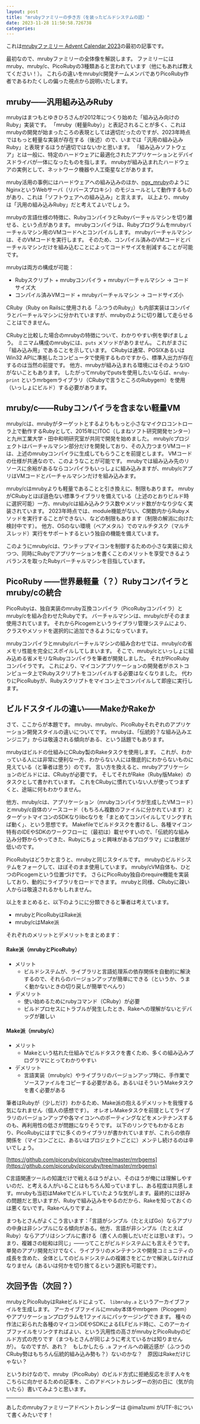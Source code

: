```yaml
---
layout: post
title: "mrubyファミリーの歩き方（を装ったビルドシステムの話）"
date: 2023-11-28 11:50:58.726738
categories: 
---
```


これは[mrubyファミリー Advent Calendar 2023](https://qiita.com/advent-calendar/2023/mruby-family)の最初の記事です。


最初なので、mrubyファミリーの全体像を解説します。
ファミリーにはmruby、mruby/c、PicoRubyの3種類あると言われています（他にもあれば教えてください！）。
これらの違いをmruby/c開発チームメンバでありPicoRuby作者であるわたくしの偏った視点から説明いたします。

## mruby――汎用組み込みRuby

mrubyはまつもとゆきひろさんが2012年につくり始めた「組み込み向けのRuby」実装です。
「mruby（軽量Ruby）」と表記されることが多く、これはmrubyの開発が始まったころの表現としては適切だったのですが、2023年時点ではもっと軽量な実装が存在する（後述）ので、いまでは「汎用の組み込みRuby」と表現するほうが適切ではないかと思います。
「組み込みソフトウェア」とは一般に、特定のハードウェアに最適化されたアプリケーションとデバイスドライバが一体になったものを指します。
mrubyが組み込まれたハードウェアの実例として、ネットワーク機器や人工衛星などがあります。


mruby活用の事例にはハードウェアへの組み込みのほか、[ngx_mruby](https://github.com/matsumotory/ngx_mruby)のようにNginxというWebサーバ（リバースプロキシ）のモジュールとして動作するものがあり、これは「ソフトウェアへの組み込み」と言えます。
以上より、mrubyは「汎用の組み込みRuby」だと考えてよいでしょう。


mrubyの言語仕様の特徴に、RubyコンパイラとRubyバーチャルマシンを切り離せる、という点があります。
mrubyコンパイラは、Rubyプログラムをmrubyバーチャルマシン用のVMコードへとコンパイルします。
mrubyバーチャルマシンは、そのVMコードを実行します。
そのため、コンパイル済みのVMコードとバーチャルマシンだけを組み込むことによってコードサイズを削減することが可能です。


mrubyは両方の構成が可能：

- Rubyスクリプト + mrubyコンパイラ + mrubyバーチャルマシン → コードサイズ大
- コンパイル済みVMコード + mrubyバーチャルマシン → コードサイズ小

CRuby（Ruby on Railsに使用される「ふつうのRuby」）も内部実装はコンパイラとバーチャルマシンに分かれていますが、mrubyのように切り離して走らせることはできません。


CRubyと比較した場合のmrubyの特徴について、わかりやすい例を挙げましょう。
ミニマム構成のmrubyには、`puts` メソッドがありません。
これがまさに「組み込み用」であることを示しています。
CRubyは通常、POSIXあるいはWin32 APIに準拠したコンピュータで使用するものですから、標準入出力が存在するのは当然の前提です。
他方、mrubyが組み込まれる環境にはそのようなIOがないこともあります。
したがってmrubyでputsを使用したいならば、`mruby-print` というmrbgemライブラリ（CRubyで言うところのRubygem）を使用（いっしょにビルド）する必要があります。

## mruby/c――Rubyコンパイラを含まない軽量VM

mruby/cは、mrubyがターゲットとするよりももっと小さなマイクロコントローラ上で動作するRubyとして、2015年にITOC（しまねソフト研究開発センター）と九州工業大学・田中和明研究室が共同で開発を始めました。
mruby/cプロジェクトはバーチャルマシン部分だけを開発しており、その入力つまりVMコードは、上述のmrubyコンパイラに生成してもらうことを前提とします。
VMコードの仕様が共通なので、このようなことが可能です。
mrubyでは組み込み先のリソースに余裕があるならコンパイラもいっしょに組み込みますが、mruby/cアプリはVMコードとバーチャルマシンだけを組み込みます。


mruby/cはmrubyよりも軽量であることと引き換えに、制限もあります。
mrubyがCRubyとほぼ遜色ない標準ライブラリを備えている（上述のとおりビルド時に選択可能）一方、mruby/cは組み込みクラス数やメソッド数がかなり少なく実装されています。
2023年時点では、module機能がない、C関数内からRubyメソッドを実行することができない、などの制限もあります（制限の解消に向けた検討中です）。
他方、OSのない環境（ベアメタル）でのマルチタスク（マルチスレッド）実行をサポートするという独自の機能を備えています。


このようにmruby/cは、ワンチップマイコンを制御するための小さな実装に抑えつつ、同時にRubyでアプリケーションを書くことのメリットを享受できるようバランスを取ったRubyバーチャルマシンを目指しています。

## PicoRuby ――世界最軽量（？）Rubyコンパイラとmruby/cの統合

PicoRubyは、独自実装のmruby互換コンパイラ（PicoRubyコンパイラ）とmruby/cを組み合わせたRubyです。
バーチャルマシンは、mruby/cがそのまま使用されています。
それからPicogemというライブラリ管理システムにより、クラスやメソッドを選択的に追加できるようになっています。


mrubyコンパイラとmruby/cバーチャルマシンの組み合わせでは、mruby/cの省メモリ性能を完全にスポイルしてしまいます。
そこで、mruby/cといっしょに組み込める省メモリなRubyコンパイラを筆者が開発しました。
それがPicoRubyコンパイラです。
これにより、マイコンアプリケーションの開発者がホストコンピュータ上でRubyスクリプトをコンパイルする必要はなくなりました。
代わりにPicoRubyが、Rubyスクリプトをマイコン上でコンパイルして即座に実行します。

## ビルドスタイルの違い――MakeかRakeか

さて、ここからが本題です。
mruby、mruby/c、PicoRubyそれぞれのアプリケーション開発スタイルの違いについてです。
mrubyは、「伝統的？な組み込みエンジニア」からは敬遠される傾向がある、という話題でもあります。


mrubyはビルドの仕組みにCRuby製のRakeタスクを使用します。
これが、わかっている人には非常に便利な一方、わからない人には徹底的にわからないものに見えている（と筆者は思う）のです。
言い方を換えると、mrubyアプリケーションのビルドには、CRubyが必要です。
そしてそれがRake（Ruby版Make）のタスクとして書かれています。
これをCRubyに慣れていない人が使ってつまずくと、途端に何もわかりません。


他方、mruby/cは、アプリケーション（mrubyコンパイラが生成したVMコード）とmruby/c自体のソースコード（もちろん複数のファイルに分かれています）とターゲットマイコンのSDKなりlibcなりを「まとめてコンパイルしてリンクすれば動く」、という思想です。
Makefileでビルドタスクを書けるし、各種マイコン特有のIDEやSDKのワークフローに（最初は）載せやすいので、「伝統的な組み込み分野からやってきた、Rubyにちょっと興味があるプログラマ」には敷居が低いのです。


PicoRubyはどうかと言うと、mrubyと同じスタイルです。
mrubyのビルドシステムをフォークして、ほぼそのまま使用しています。
mruby/cVM自体も、ひとつのPicogemという位置づけです。
さらにPicoRuby独自のrequire機能を実装しており、動的にライブラリをロードできます。
mrubyと同様、CRubyに疎い人からは敬遠されるかもしれません。


以上をまとめると、以下のようにに分類できると筆者は考えています。

- mrubyとPicoRubyはRake派
- mruby/cはMake派

それぞれのメリットとデメリットをまとめます：


#### Rake派（mrubyとPicoRuby）

- メリット
  - ビルドシステムが、ライブラリと言語処理系の依存関係を自動的に解決するので、それらのバージョンアップが簡単にできる（というか、うまく動かないときの切り戻しが簡単でべんり）
- デメリット
  - 使い始めるためにrubyコマンド（CRuby）が必要
  - ビルドプロセスにトラブルが発生したとき、Rakeへの理解がないとデバッグが難しい


#### Make派（mruby/c）

- メリット
  - Makeという枯れた仕組みでビルドタスクを書くため、多くの組み込みプログラマにとってわかりやすい
- デメリット
  - 言語実装（mruby/c）やライブラリのバージョンアップ時に、手作業でソースファイルをコピーする必要がある。あるいはそういうMakeタスクを書く必要がある


筆者はRubyが（少しだけ）わかるため、Make派の抱えるデメリットを我慢する気になれません（個人の感想です）。
オレオレMakeタスクを前提としてライブラリのバージョンアップや各マイコンへのポーティングなどをメンテナンスするのも、再利用性の低さが問題になりそうです。
以下のリンクでもわかるとおり、PicoRubyにはすでに多くのライブラリが書かれていますが、これらの依存関係を（マイコンごとに、あるいはプロジェクトごとに）メンテし続けるのは辛いでしょう。

[https://github.com/picoruby/picoruby/tree/master/mrbgems](https://github.com/picoruby/picoruby/tree/master/mrbgems)

C言語関連ツールの知識だけで戦えるほうがよい、そのほうが俺には理解しやすいのだ、と考える人がいることはもちろん知っていますし、ある程度は共感します。mrubyも当初はMakeでビルドしていたような気がします。最終的には好みの問題だと思いますが、Rubyで組み込みをやるのだから、Rakeを知っておくのは悪くないです。Rakeべんりですよ。


まつもとさんがよくこう言います：「言語がシンプル（たとえばGo）ならアプリの中身は非シンプルになる傾向がある。他方、言語が非シンプル（たとえばRuby）ならアプリはシンプルに書ける（書く人の腕しだいだとは思います）。つまり、複雑さの総和は同じ」――ってことがビルドシステムにも言えそうです。
単発のアプリ開発だけでなく、ライブラリのメンテナンスや開発コミュニティの成長を含めた、全体としてのビルドシステムの複雑さをどこかで解決しなければなりません（あるいは何かを切り捨てるという選択も可能です）。

## 次回予告（次回？）

mrubyとPicoRubyはRakeビルドによって、 `libmruby.a` というアーカイブファイルを生成します。
アーカイブファイルにmruby本体やmrbgem（Picogem）やアプリケーションプログラムを1ファイルにパッケージングできます。
種々の作法に彩られた各種のマイコンIDEやSDKによるELFビルド時に、このアーカイブファイルをリンクすればよい、という汎用性の高さがmrubyとPicoRubyのビルド方式の売りです（まつもとさんが同じように考えているかは知りませんが）。
なのですが、あれ？　もしかしたら `.a` ファイルへの親近感が（ふつうのCRuby勢はもちろん伝統的組み込み勢も？）ないのかな？　原因はRakeだけじゃない？


というわけなので、mruby（PicoRuby）のビルド方式に拒絶反応を示す人々をこちらに向かせるための記事を、このアドベントカレンダーの別の日に（気が向いたら）書いてみようと思います。

----

あしたのmrubyファミリーアドベントカレンダーは @ima1zumi がUTF-8について書くみたいです！
